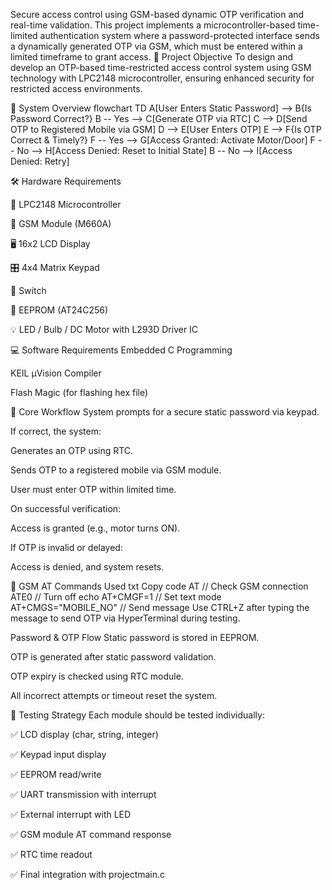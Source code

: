 Secure access control using GSM-based dynamic OTP verification and real-time validation. This project implements a microcontroller-based time-limited authentication system where a password-protected interface sends a dynamically generated OTP via GSM, which must be entered within a limited timeframe to grant access. 🧠 Project Objective To design and develop an OTP-based time-restricted access control system using GSM technology with LPC2148 microcontroller, ensuring enhanced security for restricted access environments.

🧩 System Overview flowchart TD A[User Enters Static Password] --> B{Is Password Correct?} B -- Yes --> C[Generate OTP via RTC] C --> D[Send OTP to Registered Mobile via GSM] D --> E[User Enters OTP] E --> F{Is OTP Correct & Timely?} F -- Yes --> G[Access Granted: Activate Motor/Door] F -- No --> H[Access Denied: Reset to Initial State] B -- No --> I[Access Denied: Retry]

🛠️ Hardware Requirements

🧠 LPC2148 Microcontroller

📡 GSM Module (M660A)

🖥️ 16x2 LCD Display

🎛️ 4x4 Matrix Keypad

🔘 Switch

💾 EEPROM (AT24C256)

💡 LED / Bulb / DC Motor with L293D Driver IC

💻 Software Requirements Embedded C Programming

KEIL µVision Compiler

Flash Magic (for flashing hex file)

🔄 Core Workflow System prompts for a secure static password via keypad.

If correct, the system:

Generates an OTP using RTC.

Sends OTP to a registered mobile via GSM module.

User must enter OTP within limited time.

On successful verification:

Access is granted (e.g., motor turns ON).

If OTP is invalid or delayed:

Access is denied, and system resets.

💬 GSM AT Commands Used txt Copy code AT // Check GSM connection ATE0 // Turn off echo AT+CMGF=1 // Set text mode AT+CMGS="MOBILE_NO" // Send message Use CTRL+Z after typing the message to send OTP via HyperTerminal during testing.

Password & OTP Flow Static password is stored in EEPROM.

OTP is generated after static password validation.

OTP expiry is checked using RTC module.

All incorrect attempts or timeout reset the system.

🧪 Testing Strategy Each module should be tested individually:

✅ LCD display (char, string, integer)

✅ Keypad input display

✅ EEPROM read/write

✅ UART transmission with interrupt

✅ External interrupt with LED

✅ GSM module AT command response

✅ RTC time readout

✅ Final integration with projectmain.c
